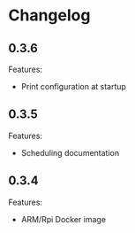 # Changelog

## 0.3.6

Features:
  - Print configuration at startup

## 0.3.5

Features:
  - Scheduling documentation

## 0.3.4

Features:
  - ARM/Rpi Docker image
